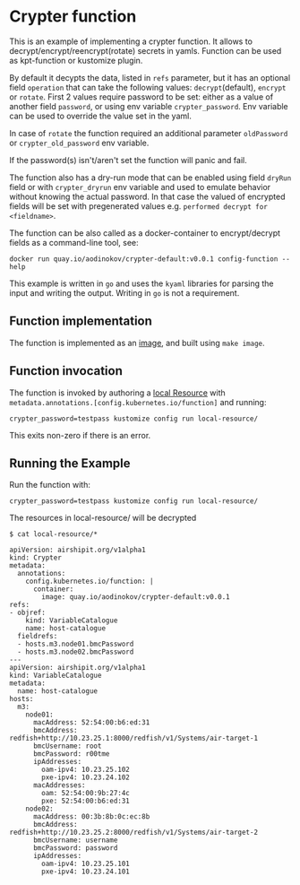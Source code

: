 # Crypter function

This is an example of implementing a crypter function.
It allows to decrypt/encrypt/reencrypt(rotate) secrets in yamls. Function can be used as kpt-function or kustomize plugin.

By default it decypts the data, listed in `refs` parameter, but it has an optional field `operation` that can take the following values: `decrypt`(default), `encrypt` or `rotate`.
First 2 values require password to be set: either as a value of another field `password`, or using env variable `crypter_password`. Env variable can be used to override
the value set in the yaml.

In case of `rotate` the function required an additional parameter `oldPassword` or `crypter_old_password` env variable.

If the password(s) isn't/aren't set the function will panic and fail.

The function also has a dry-run mode that can be enabled using field `dryRun` field or with `crypter_dryrun` env variable and used to emulate behavior without knowing the actual password. In that case the valued of encrypted fields will be set with pregenerated values e.g. `performed decrypt for <fieldname>`.

The function can be also called as a docker-container to encrypt/decrypt fields as a command-line tool, see:

	docker run quay.io/aodinokov/crypter-default:v0.0.1 config-function --help

This example is written in `go` and uses the `kyaml` libraries for parsing the
input and writing the output.  Writing in `go` is not a requirement.

## Function implementation

The function is implemented as an [image](image), and built using `make image`.

## Function invocation

The function is invoked by authoring a [local Resource](local-resource)
with `metadata.annotations.[config.kubernetes.io/function]` and running:

    crypter_password=testpass kustomize config run local-resource/

This exits non-zero if there is an error.

## Running the Example

Run the function with:

    crypter_password=testpass kustomize config run local-resource/

The resources in local-resource/ will be decrypted

```
$ cat local-resource/*

apiVersion: airshipit.org/v1alpha1
kind: Crypter
metadata:
  annotations:
    config.kubernetes.io/function: |
      container:
        image: quay.io/aodinokov/crypter-default:v0.0.1
refs:
- objref:
    kind: VariableCatalogue
    name: host-catalogue
  fieldrefs:
  - hosts.m3.node01.bmcPassword
  - hosts.m3.node02.bmcPassword
---
apiVersion: airshipit.org/v1alpha1
kind: VariableCatalogue
metadata:
  name: host-catalogue
hosts:
  m3:
    node01:
      macAddress: 52:54:00:b6:ed:31
      bmcAddress: redfish+http://10.23.25.1:8000/redfish/v1/Systems/air-target-1
      bmcUsername: root
      bmcPassword: r00tme
      ipAddresses:
        oam-ipv4: 10.23.25.102
        pxe-ipv4: 10.23.24.102
      macAddresses:
        oam: 52:54:00:9b:27:4c
        pxe: 52:54:00:b6:ed:31
    node02:
      macAddress: 00:3b:8b:0c:ec:8b
      bmcAddress: redfish+http://10.23.25.2:8000/redfish/v1/Systems/air-target-2
      bmcUsername: username
      bmcPassword: password
      ipAddresses:
        oam-ipv4: 10.23.25.101
        pxe-ipv4: 10.23.24.101
```
